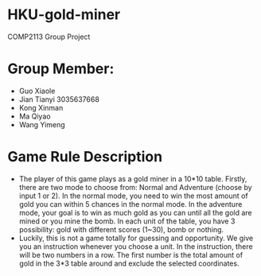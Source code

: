 # HKU-gold-miner
COMP2113 Group Project

# Group Member:
* Guo Xiaole 
* Jian Tianyi 3035637668
* Kong Xinman
* Ma Qiyao
* Wang Yimeng 

# Game Rule Description
* The player of this game plays as a gold miner in a 10*10 table. Firstly, there are two mode to choose from: Normal and Adventure (choose by input 1 or 2). In the normal mode, you need to win the most amount of gold you can within 5 chances in the normal mode. In the adventure mode, your goal is to win as much gold as you can until all the gold are mined or you mine the bomb. In each unit of the table, you have 3 possibility: gold with different scores (1~30), bomb or nothing. 
* Luckily, this is not a game totally for guessing and opportunity. We give you an instruction whenever you choose a unit. In the instruction, there will be two numbers in a row. The first number is the total amount of gold in the 3*3 table around and exclude the selected coordinates.
